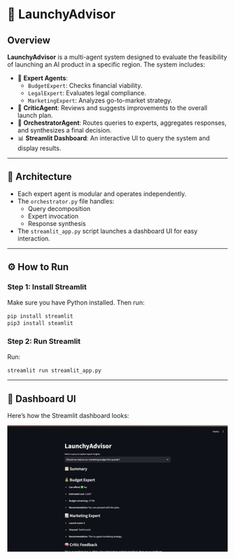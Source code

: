 # 🚀 LaunchyAdvisor

## Overview

**LaunchyAdvisor** is a multi-agent system designed to evaluate the feasibility of launching an AI product in a specific region. The system includes:

- 🧠 **Expert Agents**:
  - `BudgetExpert`: Checks financial viability.
  - `LegalExpert`: Evaluates legal compliance.
  - `MarketingExpert`: Analyzes go-to-market strategy.
- 🧠 **CriticAgent**: Reviews and suggests improvements to the overall launch plan.
- 🧠 **OrchestratorAgent**: Routes queries to experts, aggregates responses, and synthesizes a final decision.
- 📊 **Streamlit Dashboard**: An interactive UI to query the system and display results.

---

## 🧠 Architecture

- Each expert agent is modular and operates independently.
- The `orchestrator.py` file handles:
  - Query decomposition
  - Expert invocation
  - Response synthesis
- The `streamlit_app.py` script launches a dashboard UI for easy interaction.


---

## ⚙️ How to Run

### Step 1: Install Streamlit

Make sure you have Python installed. Then run:

```bash
pip install streamlit
pip3 install steamlit
```
### Step 2: Run Streamlit

Run:

```bash
streamlit run streamlit_app.py

```

---  


## 📸 Dashboard UI

Here’s how the Streamlit dashboard looks:

![Dashboard](Streamlit_dashboard.png)